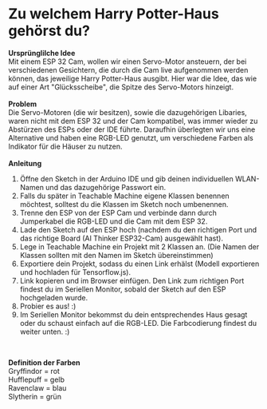 # Zu welchem Harry Potter-Haus gehörst du?
**Ursprünglilche Idee** <br>
Mit einem ESP 32 Cam, wollen wir einen Servo-Motor ansteuern, der bei verschiedenen Gesichtern, die durch die Cam live aufgenommen werden können, das jeweilige Harry Potter-Haus ausgibt. Hier war die Idee, das wie auf einer Art "Glücksscheibe", die Spitze des Servo-Motors hinzeigt. 
<br>
<br>
**Problem** <br>
Die Servo-Motoren (die wir besitzen), sowie die dazugehörigen Libaries, waren nicht mit dem ESP 32 und der Cam kompatibel, was immer wieder zu Abstürzen des ESPs oder der IDE führte.
Daraufhin überlegten wir uns eine Alternative und haben eine RGB-LED genutzt, um verschiedene Farben als Indikator für die Häuser zu nutzen.
<br>
<br>
**Anleitung**
1. Öffne den Sketch in der Arduino IDE und gib deinen individuellen WLAN-Namen und das dazugehörige Passwort ein.
2. Falls du später in Teachable Machine eigene Klassen benennen möchtest, solltest du die Klassen im Sketch noch umbenennen.
3. Trenne den ESP von der ESP Cam und verbinde dann durch Jumperkabel die RGB-LED und die Cam mit dem ESP 32.
4. Lade den Sketch auf den ESP hoch (nachdem du den richtigen Port und das richtige Board (AI Thinker ESP32-Cam) ausgewählt hast).
5. Lege in Teachable Machine ein Projekt mit 2 Klassen an. (Die Namen der Klassen sollten mit den Namen im Sketch übereinstimmen)
6. Exportiere dein Projekt, sodass du einen Link erhälst (Modell exportieren und hochladen für Tensorflow.js).
7. Link kopieren und im Browser einfügen. Den Link zum richtigen Port findest du im Seriellen Monitor, sobald der Sketch auf den ESP hochgeladen wurde.
8. Probier es aus! :) 
9. Im Seriellen Monitor bekommst du dein entsprechendes Haus gesagt oder du schaust einfach auf die RGB-LED. Die Farbcodierung findest du weiter unten. :) 
<br>

**Definition der Farben**
<br>Gryffindor = rot
<br>Hufflepuff = gelb
<br>Ravenclaw  = blau
<br>Slytherin = grün



